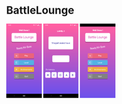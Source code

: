 # BattleLounge
      
<img src="https://raw.githubusercontent.com/sidenevkirill/Sidenevkirill.github.io/master/img/Screenshot_20190212-143951.png" alt="Screenshot 0" height="200"> <img src="https://raw.githubusercontent.com/sidenevkirill/Sidenevkirill.github.io/master/img/Screenshot_20190212-143957.png" alt="Screenshot 1" height="200">  <img src="https://raw.githubusercontent.com/sidenevkirill/Sidenevkirill.github.io/master/img/Screenshot_20210117-014202.png" alt="Screenshot 5" height="200">
